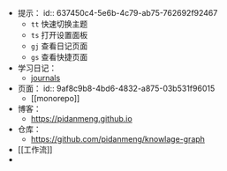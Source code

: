 - 提示：
  id:: 637450c4-5e6b-4c79-ab75-762692f92467
	- `tt` 快速切换主题
	- `ts` 打开设置面板
	- `gj` 查看日记页面
	- `gs` 查看快捷页面
- 学习日记：
	- [journals](https://pidanmeng.github.io/knowlege-graph/#/all-journals)
- 页面：
  id:: 9af8c9b8-4bd6-4832-a875-03b531f96015
	- [[monorepo]]
- 博客：
	- https://pidanmeng.github.io
- 仓库：
	- https://github.com/pidanmeng/knowlage-graph
- [[工作流]]
-